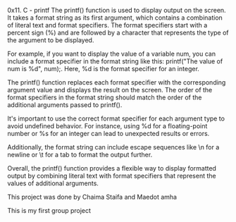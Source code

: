 0x11. C - printf
The printf() function is used to display output on the screen. It takes a format string as its first argument, which contains a combination of literal text and format specifiers. The format specifiers start with a percent sign (%) and are followed by a character that represents the type of the argument to be displayed.

For example, if you want to display the value of a variable num, you can include a format specifier in the format string like this: printf("The value of num is %d", num);. Here, %d is the format specifier for an integer.

The printf() function replaces each format specifier with the corresponding argument value and displays the result on the screen. The order of the format specifiers in the format string should match the order of the additional arguments passed to printf().

It's important to use the correct format specifier for each argument type to avoid undefined behavior. For instance, using %d for a floating-point number or %s for an integer can lead to unexpected results or errors.

Additionally, the format string can include escape sequences like \n for a newline or \t for a tab to format the output further.

Overall, the printf() function provides a flexible way to display formatted output by combining literal text with format specifiers that represent the values of additional arguments.

This project was done by Chaima Staifa and Maedot amha

This is my first group project
